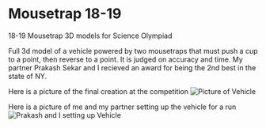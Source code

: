 # Mousetrap 18-19
18-19 Mousetrap 3D models for Science Olympiad

Full 3d model of a vehicle powered by two mousetraps that must push a cup to a point, then reverse to a point. It is judged on accuracy and time.
My partner Prakash Sekar and I recieved an award for being the 2nd best in the state of NY. 

Here is a picture of the final creation at the competition
![Picture of Vehicle](https://lh3.googleusercontent.com/wIVJRnmYshD3c99jXppn8mmtdjBpDa44m2W0mLtf5ixlvCRezfIpNIZbR4veMWMp7CarVw7AQfMIpmw20DgsI3NuYXxpq-2rW3AqRYfgN2B571Dq_ni--tRdJtLxa_E_clj-9xgI8EI=w800)

Here is a picture of me and my partner setting up the vehicle for a run
![Prakash and I setting up Vehicle](https://lh3.googleusercontent.com/z7e6zFwO1QDICyAi0lVS_D3BgiEjsYLOieBOhGBxniCl6JDdzO_mc6EkZD6HSoYagcu-1uVQqCebXWrXiyQO-NV5sCNFqo192y7WTwZ7c3UWExUCa2sR9eJVYLkK4eEb9zMw7Ign1g8=w800)
